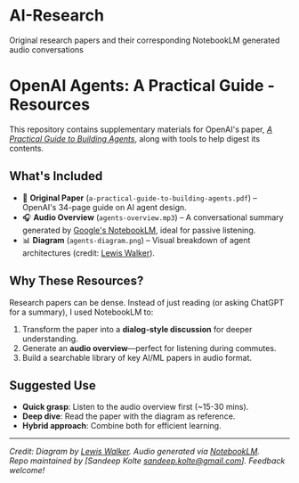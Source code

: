 # AI-Research
Original research papers and their corresponding NotebookLM generated audio conversations

# OpenAI Agents: A Practical Guide - Resources

This repository contains supplementary materials for OpenAI's paper, *[A Practical Guide to Building Agents](https://cdn.openai.com/business-guides-and-resources/a-practical-guide-to-building-agents.pdf)*, along with tools to help digest its contents.

## What's Included
- 📄 **Original Paper** (`a-practical-guide-to-building-agents.pdf`) – OpenAI's 34-page guide on AI agent design.
- 🎧 **Audio Overview** (`agents-overview.mp3`) – A conversational summary generated by [Google's NotebookLM](https://notebooklm.google.com), ideal for passive listening.
- 📊 **Diagram** (`agents-diagram.png`) – Visual breakdown of agent architectures (credit: [Lewis Walker](https://www.linkedin.com/in/lewisjwalker/)).

## Why These Resources?
Research papers can be dense. Instead of just reading (or asking ChatGPT for a summary), I used NotebookLM to:
1. Transform the paper into a **dialog-style discussion** for deeper understanding.
2. Generate an **audio overview**—perfect for listening during commutes.
3. Build a searchable library of key AI/ML papers in audio format.

## Suggested Use
- **Quick grasp**: Listen to the audio overview first (~15-30 mins).
- **Deep dive**: Read the paper with the diagram as reference.
- **Hybrid approach**: Combine both for efficient learning.

---

*Credit: Diagram by [Lewis Walker](https://www.linkedin.com/in/lewiswalkerai/). Audio generated via [NotebookLM](https://notebooklm.google.com).*  
*Repo maintained by [Sandeep Kolte sandeep.kolte@gmail.com]. Feedback welcome!*
